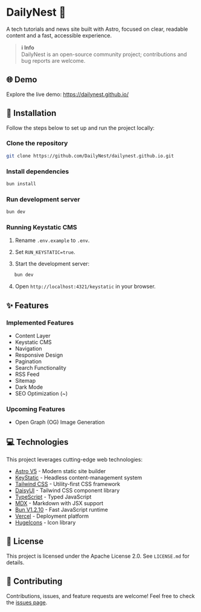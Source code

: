 # DailyNest 📰

A tech tutorials and news site built with Astro, focused on clear, readable content and a fast, accessible experience.

> **ℹ️ Info**  
> DailyNest is an open-source community project; contributions and bug reports are welcome.

## 🌐 Demo

Explore the live demo: https://dailynest.github.io/

## 🚀 Installation

Follow the steps below to set up and run the project locally:

### Clone the repository

```bash
git clone https://github.com/DailyNest/dailynest.github.io.git
```

### Install dependencies

```bash
bun install
```

### Run development server

```bash
bun dev
```

### Running Keystatic CMS

1. Rename `.env.example` to `.env`.

2. Set `RUN_KEYSTATIC=true`.

3. Start the development server:

 ```bash
    bun dev 
  ```

4. Open `http://localhost:4321/keystatic` in your browser.

## ✨ Features

### Implemented Features

- Content Layer
- Keystatic CMS
- Navigation
- Responsive Design
- Pagination
- Search Functionality
- RSS Feed
- Sitemap
- Dark Mode
- SEO Optimization (~)

### Upcoming Features

- Open Graph (OG) Image Generation

## 💻 Technologies

This project leverages cutting-edge web technologies:

- [Astro V5](https://astro.build) - Modern static site builder
- [KeyStatic](https://keystatic.com) - Headless content-management system
- [Tailwind CSS](https://tailwindcss.com) - Utility-first CSS framework
- [DaisyUI](https://daisyui.com/) - Tailwind CSS component library
- [TypeScript](https://typescriptlang.org) - Typed JavaScript
- [MDX](https://mdxjs.com) - Markdown with JSX support
- [Bun V1.2.10](https://bun.sh) - Fast JavaScript runtime
- [Vercel](https://vercel.com) - Deployment platform
- [HugeIcons](https://hugeicons.com) - Icon library


## 📄 License

This project is licensed under the Apache License 2.0. See `LICENSE.md` for details.

## 🤝 Contributing

Contributions, issues, and feature requests are welcome! Feel free to check the [issues page](https://github.com/DailyNest/dailynest.github.io/issues).
